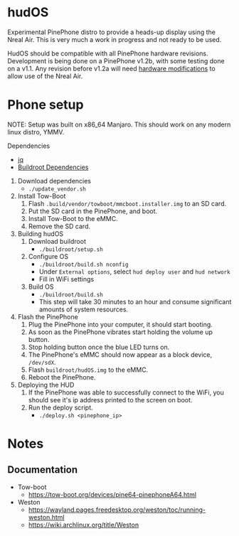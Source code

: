 # hudOS
Experimental PinePhone distro to provide a heads-up display using the Nreal Air.
This is very much a work in progress and not ready to be used.

HudOS should be compatible with all PinePhone hardware revisions. 
Development is being done on a PinePhone v1.2b, with some testing done on a v1.1.
Any revision before v1.2a will need [hardware modifications](https://wiki.pine64.org/wiki/PinePhone_v1.2#USB) to allow use of the Nreal Air. 

# Phone setup
NOTE: Setup was built on x86_64 Manjaro. This should work on any modern linux distro, YMMV.

Dependencies
  - [jq](https://stedolan.github.io/jq/)
  - [Buildroot Dependencies](https://buildroot.org/downloads/manual/manual.html#requirement)

1. Download dependencies
    - `./update_vendor.sh`
2. Install Tow-Boot
    1. Flash `.build/vendor/towboot/mmcboot.installer.img` to an SD card.
    2. Put the SD card in the PinePhone, and boot.
    3. Install Tow-Boot to the eMMC.
    4. Remove the SD card.
3. Building hudOS
   1. Download buildroot
      - `./buildroot/setup.sh`
   2. Configure OS 
      - `./buildroot/build.sh nconfig`
      - Under `External options`, select `hud deploy user` and `hud network`
      - Fill in WiFi settings
   3. Build OS 
      - `./buildroot/build.sh`
      - This step will take 30 minutes to an hour and consume significant amounts of system resources.
4. Flash the PinePhone 
   1. Plug the PinePhone into your computer, it should start booting.
   2. As soon as the PinePhone vibrates start holding the volume up button.
   3. Stop holding button once the blue LED turns on.
   4. The PinePhone's eMMC should now appear as a block device, `/dev/sdX`.
   5. Flash `buildroot/hudOS.img` to the eMMC.
   6. Reboot the PinePhone.
5. Deploying the HUD
   1. If the PinePhone was able to successfully connect to the WiFi, you should see it's ip address printed to the screen on boot.
   2. Run the deploy script.
      - `./deploy.sh <pinephone_ip>`

# Notes
## Documentation
- Tow-boot
    - https://tow-boot.org/devices/pine64-pinephoneA64.html
- Weston
    - https://wayland.pages.freedesktop.org/weston/toc/running-weston.html
    - https://wiki.archlinux.org/title/Weston
